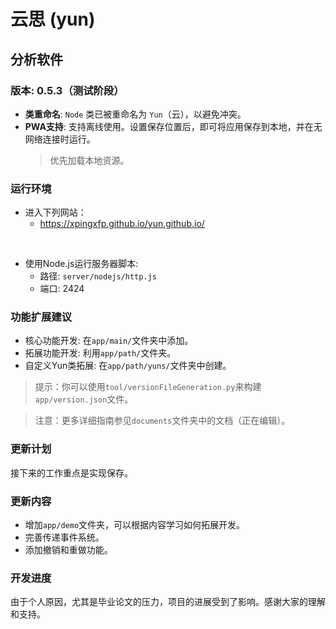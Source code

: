 # 云思 (yun)
## 分析软件

### 版本: 0.5.3（测试阶段）

- **类重命名**: `Node` 类已被重命名为 `Yun`（云），以避免冲突。
- **PWA支持**: 支持离线使用。设置保存位置后，即可将应用保存到本地，并在无网络连接时运行。
    > 优先加载本地资源。
    
### 运行环境

- 进入下列网站：
    - <https://xpingxfp.github.io/yun.github.io/>
<br>

- 使用Node.js运行服务器脚本:
    - 路径: `server/nodejs/http.js`
    - 端口: 2424

### 功能扩展建议

- 核心功能开发: 在`app/main/`文件夹中添加。
- 拓展功能开发: 利用`app/path/`文件夹。
- 自定义Yun类拓展: 在`app/path/yuns/`文件夹中创建。

> 提示：你可以使用`tool/versionFileGeneration.py`来构建`app/version.json`文件。

> 注意：更多详细指南参见`documents`文件夹中的文档（正在编辑）。

### 更新计划

接下来的工作重点是实现保存。

### 更新内容

- 增加`app/demo`文件夹，可以根据内容学习如何拓展开发。
- 完善传递事件系统。
- 添加撤销和重做功能。

### 开发进度

由于个人原因，尤其是毕业论文的压力，项目的进展受到了影响。感谢大家的理解和支持。
